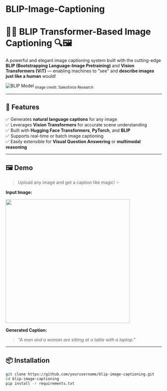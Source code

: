 # BLIP-Image-Captioning

# 🧠✨ BLIP Transformer-Based Image Captioning 🔍🖼️

A powerful and elegant image captioning system built with the cutting-edge **BLIP (Bootstrapping Language-Image Pretraining)** and **Vision Transformers (ViT)** — enabling machines to "see" and **describe images just like a human** would!

![BLIP Model](https://raw.githubusercontent.com/salesforce/BLIP/main/demo/blip_logo.png)
<sub>Image credit: Salesforce Research</sub>

---

## 🚀 Features

✅ Generates **natural language captions** for any image  
✅ Leverages **Vision Transformers** for accurate scene understanding  
✅ Built with **Hugging Face Transformers**, **PyTorch**, and **BLIP**  
✅ Supports real-time or batch image captioning  
✅ Easily extensible for **Visual Question Answering** or **multimodal reasoning**

---

## 🖼️ Demo

> Upload any image and get a caption like magic! ✨

**Input Image:**

<img src="https://github.com/salesforce/BLIP/blob/main/demo/demo1.jpg?raw=true" width="400"/>

**Generated Caption:**

> *"A man and a woman are sitting at a table with a laptop."*

---

## 📦 Installation

```bash
git clone https://github.com/yourusername/blip-image-captioning.git
cd blip-image-captioning
pip install -r requirements.txt
